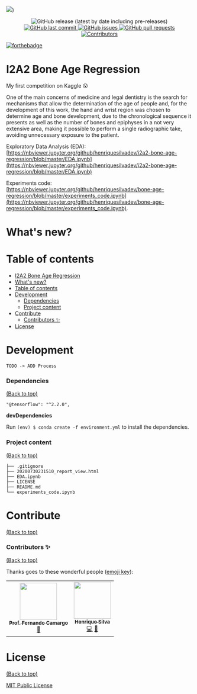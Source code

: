![](https://storage.googleapis.com/backup-descktop/images/bone-age-regression-cover.png))

<p align="center">
  <img alt="GitHub release (latest by date including pre-releases)" src="https://img.shields.io/github/v/release/henriquesilvadev/bone-age-regression?include_prereleases&style=flat-square">
  <a href="https://github.com/henriquesilvadev/bone-age-regression/commits/master">
  <img src="https://img.shields.io/github/last-commit/henriquesilvadev/bone-age-regression?style=flat-square"
         alt="GitHub last commit">
  <a href="https://github.com/henriquesilvadev/bone-age-regression/issues">
  <img src="https://img.shields.io/github/issues/henriquesilvadev/bone-age-regression?style=flat-square&color=red"
         alt="GitHub issues">
  <a href="https://github.com/henriquesilvadev/bone-age-regression/pulls">
  <img src="https://img.shields.io/github/issues-pr/henriquesilvadev/bone-age-regression?style=flat-square&color=blue"
         alt="GitHub pull requests">
 

  <img alt="Contributors" src="https://img.shields.io/badge/all_contributors-1-orange.svg?style=flat-square" href="#contributors-">

  <br />

  

  [![forthebadge](https://forthebadge.com/images/badges/made-with-python.svg)](https://forthebadge.com)





</p>

# I2A2 Bone Age Regression

My first competition on Kaggle 😵

One of the main concerns of medicine and legal dentistry is the search for mechanisms that allow the determination of the age of people and, for the development of this work, the hand and wrist region was chosen to determine age and bone development, due to the chronological sequence it presents as well as the number of bones and epiphyses in a not very extensive area, making it possible to perform a single radiographic take, avoiding unnecessary exposure to the patient.


Exploratory Data Analysis (EDA): [https://nbviewer.jupyter.org/github/henriquesilvadev/i2a2-bone-age-regression/blob/master/EDA.ipynb](https://nbviewer.jupyter.org/github/henriquesilvadev/i2a2-bone-age-regression/blob/master/EDA.ipynb)

Experiments code: [https://nbviewer.jupyter.org/github/henriquesilvadev/bone-age-regression/blob/master/experiments_code.ipynb](https://nbviewer.jupyter.org/github/henriquesilvadev/bone-age-regression/blob/master/experiments_code.ipynb).

# What's new?

<!-- **v1.0.0** released!

The images are now hidden when a page loads and become visible only when they are found to be not NSFW. The NSFW images remain hidden.

Performance improvements.

Bug fixes. -->

# Table of contents

- [I2A2 Bone Age Regression](#i2a2-bone-age-regression)
- [What's new?](#whats-new)
- [Table of contents](#table-of-contents)
- [Development](#development)
    - [Dependencies](#dependencies)
    - [Project content](#project-content)
- [Contribute](#contribute)
    - [Contributors ✨](#contributors-)
- [License](#license)

# Development
    TODO -> ADD Process

### Dependencies
[(Back to top)](#table-of-contents)

```
"@tensorflow": "^2.2.0",
```

**devDependencies**

Run ```(env) $ conda create -f environment.yml``` to install the dependencies.

### Project content
[(Back to top)](#table-of-contents)

```
├── .gitignore
├── 20200730231510_report_view.html
├── EDA.ipynb
├── LICENSE
├── README.md
└── experiments_code.ipynb
```

# Contribute
[(Back to top)](#table-of-contents)

### Contributors ✨
[(Back to top)](#table-of-contents)

Thanks goes to these wonderful people ([emoji key](https://allcontributors.org/docs/en/emoji-key)):

<!-- ALL-CONTRIBUTORS-LIST:START - Do not remove or modify this section -->
<!-- prettier-ignore-start -->
<!-- markdownlint-disable -->
<table>
  <tr>
    <td align="center"><a href="https://github.com/fernandocamargoti"><img src="https://avatars2.githubusercontent.com/u/3669312?s=400&u=3a96318d566e941f8048782081016510d4f4edde&v=4" width="100px;" alt=""/><br /><sub><b>Prof. Fernando Camargo </b></sub></a><br />
    <a href="#ideas-YegorZaremba" title="Ideas, Planning, & Feedback">🧙</a></td>
      <td align="center"><a href="https://github.com/henriquehsilva"><img src="https://avatars3.githubusercontent.com/u/40860601?s=460&u=a31035b210c308987ec3830019186abbab646a00&v=4" width="100px;" alt=""/><br /><sub><b>Henrique Silva </b></sub></a><br />
    <a href="https://github.com/navendu-pottekkat/nsfw-filter/commits?author=YegorZaremba" title="Code">💻</a> 
    <a href="#design-YegorZaremba" title="Design">🧟</a>
  </tr>
</table>

# License
[(Back to top)](#table-of-contents)

[MIT Public License](https://opensource.org/licenses/MIT)

